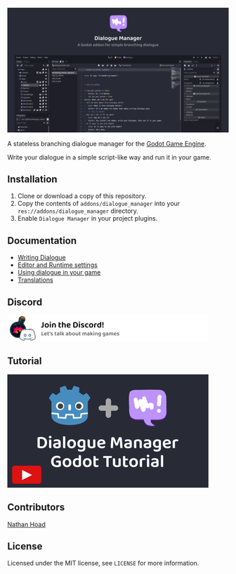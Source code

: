 ![Dialogue Manager for Godot](docs/hero.png)

A stateless branching dialogue manager for the [Godot Game Engine](https://godotengine.org/). 

Write your dialogue in a simple script-like way and run it in your game.

## Installation

1. Clone or download a copy of this repository.
2. Copy the contents of `addons/dialogue_manager` into your `res://addons/dialogue_manager` directory.
3. Enable `Dialogue Manager` in your project plugins.

## Documentation

- [Writing Dialogue](docs/Writing_Dialogue.md)
- [Editor and Runtime settings](docs/Settings.md)
- [Using dialogue in your game](docs/Using_Dialogue.md)
- [Translations](docs/Translations.md)

## Discord

[![Join the Discord](docs/discord.png)](https://discord.gg/zwBVQdJchX)

## Tutorial

[![Tutorial video thumbnail](docs/tutorial.png)](https://youtu.be/08HHSQGXfgM)

## Contributors

[Nathan Hoad](https://nathanhoad.net)

## License

Licensed under the MIT license, see `LICENSE` for more information.
